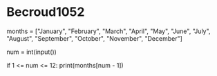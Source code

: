 # Becroud1052
months = ["January", "February", "March", "April", "May", "June", "July", "August", "September", "October", "November", "December"]

num = int(input())

if 1 <= num <= 12:
    print(months[num - 1])
